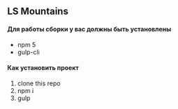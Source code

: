 ## LS Mountains

#### Для работы сборки у вас должны быть установлены
* npm 5
* gulp-cli

#### Как установить проект
1. clone this repo
2. npm i
3. gulp
